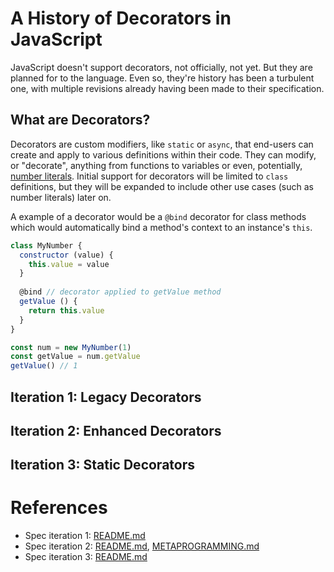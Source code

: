 # A History of Decorators in JavaScript

JavaScript doesn't support decorators, not officially, not yet.  But they are planned for to the language.  Even so, they're history has been a turbulent one, with multiple revisions already having been made to their specification.

## What are Decorators?

Decorators are custom modifiers, like `static` or `async`, that end-users can create and apply to various definitions within their code.  They can modify, or "decorate", anything from functions to variables or even, potentially, [number literals](https://github.com/tc39/proposal-extended-numeric-literals).  Initial support for decorators will be limited to `class` definitions, but they will be expanded to include other use cases (such as number literals) later on.

A example of a decorator would be a `@bind` decorator for class methods which would automatically bind a method's context to an instance's `this`.

```javascript
class MyNumber {
  constructor (value) {
    this.value = value
  }
  
  @bind // decorator applied to getValue method
  getValue () {
    return this.value
  }
}

const num = new MyNumber(1)
const getValue = num.getValue
getValue() // 1
```

## Iteration 1: Legacy Decorators

## Iteration 2: Enhanced Decorators

## Iteration 3: Static Decorators

# References

- Spec iteration 1: [README.md](https://github.com/wycats/javascript-decorators/blob/e1bf8d41bfa2591d949dd3bbf013514c8904b913/README.md)
- Spec iteration 2: [README.md](https://github.com/tc39/proposal-decorators/blob/beae8dc25d2dddc3a19cdd235d14f8b16a6f1325/README.md), [METAPROGRAMMING.md](https://github.com/tc39/proposal-decorators/blob/beae8dc25d2dddc3a19cdd235d14f8b16a6f1325/METAPROGRAMMING.md)
- Spec iteration 3: [README.md](https://github.com/tc39/proposal-decorators/blob/e480e0659534567a7edb28ffe968f583a91c7e0c/README.md)
